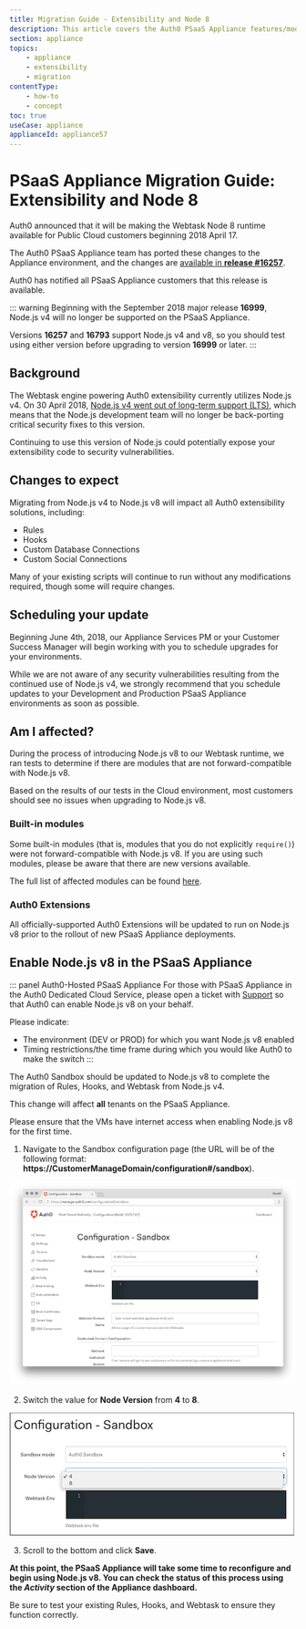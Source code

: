```yaml
---
title: Migration Guide - Extensibility and Node 8
description: This article covers the Auth0 PSaaS Appliance features/modules affected, as well as recommendations to ensure a smooth migration process.
section: appliance
topics:
    - appliance
    - extensibility
    - migration
contentType: 
    - how-to
    - concept
toc: true
useCase: appliance
applianceId: appliance57
---
```

# PSaaS Appliance Migration Guide: Extensibility and Node 8

Auth0 announced that it will be making the Webtask Node 8 runtime available for Public Cloud customers beginning 2018 April 17.

The Auth0 PSaaS Appliance team has ported these changes to the Appliance environment, and the changes are [available in **release #16257**](https://auth0.com/changelog/appliance).

Auth0 has notified all PSaaS Appliance customers that this release is available.

::: warning
Beginning with the September 2018 major release **16999**, Node.js v4 will no longer be supported on the PSaaS Appliance. 

Versions **16257** and **16793** support Node.js v4 and v8, so you should test using either version before upgrading to version **16999** or later. 
:::

## Background

The Webtask engine powering Auth0 extensibility currently utilizes Node.js v4. On 30 April 2018, [Node.js v4 went out of long-term support (LTS)](https://github.com/nodejs/Release#release-schedule), which means that the Node.js development team will no longer be back-porting critical security fixes to this version.

Continuing to use this version of Node.js could potentially expose your extensibility code to security vulnerabilities.

## Changes to expect

Migrating from Node.js v4 to Node.js v8 will impact all Auth0 extensibility solutions, including:

* Rules
* Hooks
* Custom Database Connections
* Custom Social Connections

Many of your existing scripts will continue to run without any modifications required, though some will require changes.

## Scheduling your update

Beginning June 4th, 2018, our Appliance Services PM or your Customer Success Manager will begin working with you to schedule upgrades for your environments.

While we are not aware of any security vulnerabilities resulting from the continued use of Node.js v4, we strongly recommend that you schedule updates to your Development and Production PSaaS Appliance environments as soon as possible.

## Am I affected?

During the process of introducing Node.js v8 to our Webtask runtime, we ran tests to determine if there are modules that are not forward-compatible with Node.js v8.

Based on the results of our tests in the Cloud environment, most customers should see no issues when upgrading to Node.js v8.

### Built-in modules

Some built-in modules (that is, modules that you do not explicitly `require()`) were not forward-compatible with Node.js v8. If you are using such modules, please be aware that there are new versions available.

The full list of affected modules can be found [here](/migrations/guides/extensibility-node8#affected-modules).

### Auth0 Extensions

All officially-supported Auth0 Extensions will be updated to run on Node.js v8 prior to the rollout of new PSaaS Appliance deployments.

## Enable Node.js v8 in the PSaaS Appliance

::: panel Auth0-Hosted PSaaS Appliance
For those with PSaaS Appliance in the Auth0 Dedicated Cloud Service, please open a ticket with [Support](${env.DOMAIN_URL_SUPPORT}) so that Auth0 can enable Node.js v8 on your behalf.

Please indicate:

* The environment (DEV or PROD) for which you want Node.js v8 enabled
* Timing restrictions/the time frame during which you would like Auth0 to make the switch
:::

The Auth0 Sandbox should be updated to Node.js v8 to complete the migration of Rules, Hooks, and Webtask from Node.js v4.

This change will affect **all** tenants on the PSaaS Appliance.

Please ensure that the VMs have internet access when enabling Node.js v8 for the first time.

1. Navigate to the Sandbox configuration page (the URL will be of the following format: **https://CustomerManageDomain/configuration#/sandbox**).

![](/media/articles/appliance/migrations/sandbox.png)

2. Switch the value for **Node Version** from **4** to **8**. 

![](/media/articles/appliance/migrations/node-version.png)

3. Scroll to the bottom and click **Save**.

**At this point, the PSaaS Appliance will take some time to reconfigure and begin using Node.js v8. You can check the status of this process using the *Activity* section of the Appliance dashboard.**

Be sure to test your existing Rules, Hooks, and Webtask to ensure they function correctly.
